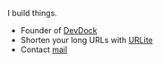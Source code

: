 I build things.

* Founder of [DevDock](https://www.devdock.com.br)
* Shorten your long URLs with [URLite](https://urlite.link)
* Contact [mail](mailto:lucas@devdock.com.br)

